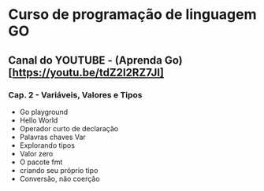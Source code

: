 # Curso de programação de linguagem GO

## Canal do YOUTUBE - (Aprenda Go)[https://youtu.be/tdZ2I2RZ7JI]

### Cap. 2 - Variáveis, Valores e Tipos

- Go playground
- Hello World
- Operador curto de declaração
- Palavras chaves Var
- Explorando tipos
- Valor zero
- O pacote fmt
- criando seu próprio tipo
- Conversão, não coerção

